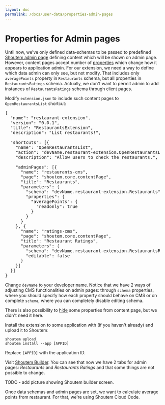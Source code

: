 ```yaml
---
layout: doc
permalink: /docs/user-data/properties-admin-pages
---
```


# Properties for Admin pages 

Until now, we've only defined data-schemas to be passed to predefined [Shoutem admin page](TODO) defining content which will be shown on admin page. However, content pages accept number of [properties](TODO) which change how it appears to application admin. For our extension, we need a way to define which data admin can only see, but not modify. That includes only `averagePoints` property in `Restaurants` schema, but all properties in `RestaurantsRatings` schema. Actually, we don't want to permit admin to add instances of `RestaurantsRatings` schema through client pages.

Modify `extension.json` to include such content pages to `OpenRestaurantsList` shortcut:

<pre>
{
  "name": "restaurant-extension",
  "version": "0.0.1",
  "title": "RestaurantsExtension",
  "description": "List restaurants!",

  "shortcuts": [{
    "name": "OpenRestaurantsList",
    "action": "devName.restaurant-extension.OpenRestaurantsList",
    "description": "Allow users to check the restaurants.",

    "adminPages": [{
      "name": "restaurants-cms",
      "page": "shoutem.core.contentPage",
      "title": "Restaurants",
      "parameters": {
        "schema": "devName.restaurant-extension.Restaurants",
<span class="newCode">        "properties": {
          "averagePoints": {
            "readonly": true
          }
        }</span>
      }
<span class="newCode">    }, {
      "name": "ratings-cms",
      "page": "shoutem.core.contentPage",
      "title": "Restaurant Ratings",
      "parameters": {
        "schema": "devName.restaurant-extension.RestaurantsRatings",
        "editable": false
      }
    }]</span>
  }]
}
</pre>

Change `devName` to your developer name. Notice that we have 2 ways of adjusting CMS functionalities on admin pages: through `schema` properties, where you should specify how each property should behave on CMS or on complete `schema`, where you can completely disable editing schema.

There is also possibility to [hide](TODO) some properties from content page, but we didn't need it here.

Install the extension to some application with (if you haven't already) and upload it to Shoutem:

```
shoutem upload
shoutem install --app [APPID]
```

Replace `[APPID]` with the application ID. 

Visit [Shoutem Builder](TODO). You can see that now we have 2 tabs for admin pages: _Restaurants_ and _Restaurants Ratings_ and that some things are not possible to change.

TODO - add picture showing Shoutem builder screen.

Once data schemas and admin pages are set, we want to calculate average points from restaurant. For that, we're using Shoutem Cloud Code.